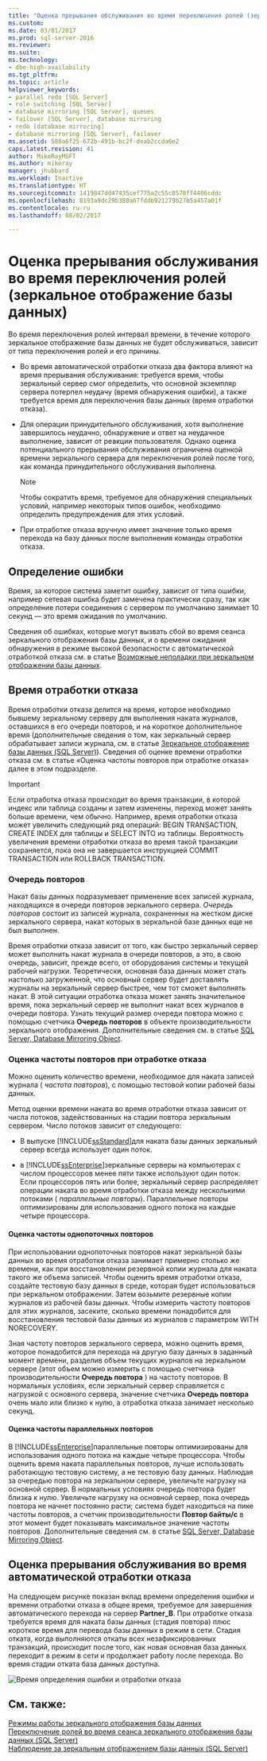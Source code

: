 ```yaml
---
title: "Оценка прерывания обслуживания во время переключения ролей (зеркальное отображение базы данных) | Документы Майкрософт"
ms.custom: 
ms.date: 03/01/2017
ms.prod: sql-server-2016
ms.reviewer: 
ms.suite: 
ms.technology:
- dbe-high-availability
ms.tgt_pltfrm: 
ms.topic: article
helpviewer_keywords:
- parallel redo [SQL Server]
- role switching [SQL Server]
- database mirroring [SQL Server], queues
- failover [SQL Server], database mirroring
- redo [database mirroring]
- database mirroring [SQL Server], failover
ms.assetid: 586a6f25-672b-491b-bc2f-deab2ccda6e2
caps.latest.revision: 41
author: MikeRayMSFT
ms.author: mikeray
manager: jhubbard
ms.workload: Inactive
ms.translationtype: HT
ms.sourcegitcommit: 1419847dd47435cef775a2c55c0578ff4406cddc
ms.openlocfilehash: 8193a9dc29b380a67fddb921279b27b5a457a01f
ms.contentlocale: ru-ru
ms.lasthandoff: 08/02/2017

---
```

# <a name="estimate-the-interruption-of-service-during-role-switching-database-mirroring"></a>Оценка прерывания обслуживания во время переключения ролей (зеркальное отображение базы данных)
  Во время переключения ролей интервал времени, в течение которого зеркальное отображение базы данных не будет обслуживаться, зависит от типа переключения ролей и его причины.  
  
-   Во время автоматической отработки отказа два фактора влияют на время прерывания обслуживания: требуется время, чтобы зеркальный сервер смог определить, что основной экземпляр сервера потерпел неудачу (время обнаружения ошибки), а также требуется время для переключения базы данных (время отработки отказа).  
  
-   Для операции принудительного обслуживания, хотя выполнение завершилось неудачно, обнаружение и ответ на неудачное выполнение, зависит от реакции пользователя. Однако оценка потенциального прерывания обслуживания ограничена оценкой времени зеркального сервера для переключения ролей после того, как команда принудительного обслуживания выполнена.  
  
    > [!NOTE]  
    >  Чтобы сократить время, требуемое для обнаружения специальных условий, например некоторых типов ошибок, необходимо определить предупреждения для этих условий.  
  
-   При отработке отказа вручную имеет значение только время перехода на базу данных после выполнения команды отработки отказа.  
  
## <a name="error-detection"></a>Определение ошибки  
 Время, за которое система заметит ошибку, зависит от типа ошибки, например сетевая ошибка будет замечена практически сразу, так как определение потери соединения с сервером по умолчанию занимает 10 секунд — это время ожидания по умолчанию.  
  
 Сведения об ошибках, которые могут вызвать сбой во время сеанса зеркального отображения базы данных, и о времени ожидания обнаружения в режиме высокой безопасности с автоматической отработкой отказа см. в статье [Возможные неполадки при зеркальном отображении базы данных](../../database-engine/database-mirroring/possible-failures-during-database-mirroring.md).  
  
## <a name="failover-time"></a>Время отработки отказа  
 Время отработки отказа делится на время, которое необходимо бывшему зеркальному серверу для выполнения наката журналов, оставшихся в его очереди повторов, и на короткое дополнительное время (дополнительные сведения о том, как зеркальный сервер обрабатывает записи журнала, см. в статье [Зеркальное отображение базы данных (SQL Server)](../../database-engine/database-mirroring/database-mirroring-sql-server.md)). Сведения об оценке времени отработки отказа см. в статье «Оценка частоты повторов при отработке отказа» далее в этом подразделе.  
  
> [!IMPORTANT]  
>  Если отработка отказа происходит во время транзакции, в которой индекс или таблица созданы и затем изменены, переход может занять больше времени, чем обычно.  Например, время отработки отказа может увеличить следующий ряд операций: BEGIN TRANSACTION, CREATE INDEX для таблицы и SELECT INTO из таблицы. Вероятность увеличения времени отработки отказа во время такой транзакции сохраняется, пока она не завершается инструкцией COMMIT TRANSACTION или ROLLBACK TRANSACTION.  
  
### <a name="the-redo-queue"></a>Очередь повторов  
 Накат базы данных подразумевает применение всех записей журнала, находящихся в очереди повторов зеркального сервера. *Очередь повторов* состоит из записей журнала, сохраненных на жестком диске зеркального сервера, накат которых в зеркальной базе данных еще не был выполнен.  
  
 Время отработки отказа зависит от того, как быстро зеркальный сервер может выполнить накат журнала в очереди повторов, а это, в свою очередь, зависит, прежде всего, от оборудования системы и текущей рабочей нагрузки. Теоретически, основная база данных может стать настолько загруженной, что основный сервер будет доставлять журналы на зеркальный сервер быстрее, чем тот сможет выполнять накат. В этой ситуации отработка отказа может занять значительное время, пока зеркальный сервер не выполнит накат всех журналов в очереди повтора. Узнать текущий размер очереди повтора можно с помощью счетчика **Очередь повторов** в объекте производительности зеркального отображения. Дополнительные сведения см. в статье [SQL Server, Database Mirroring Object](../../relational-databases/performance-monitor/sql-server-database-mirroring-object.md).  
  
### <a name="estimating-the-failover-redo-rate"></a>Оценка частоты повторов при отработке отказа  
 Можно оценить количество времени, необходимое для наката записей журнала ( *частота повторов*), с помощью тестовой копии рабочей базы данных.  
  
 Метод оценки времени наката во время отработки отказа зависит от числа потоков, задействованных на стадии повтора зеркальным сервером. Число потоков зависит от следующего:  
  
-   В выпуске [!INCLUDE[ssStandard](../../includes/ssstandard-md.md)]для наката базы данных зеркальный сервер всегда использует один поток.  
  
-   в [!INCLUDE[ssEnterprise](../../includes/ssenterprise-md.md)]зеркальные серверы на компьютерах с числом процессоров менее пяти также используют один поток. Если процессоров пять или более, зеркальный сервер распределяет операции наката во время отработки отказа между несколькими потоками ( *параллельные повторы*). Параллельные повторы оптимизированы для использования одного потока на каждые четыре процессора.  
  
#### <a name="estimating-the-single-threaded-redo-rate"></a>Оценка частоты однопоточных повторов  
 При использовании однопоточных повторов накат зеркальной базы данных во время отработки отказа занимает примерно столько же времени, как при восстановлении резервной копии журнала для наката такого же объема записей. Чтобы оценить время отработки отказа, создайте тестовую базу данных в среде, которая будет использоваться при зеркальном отображении. Затем возьмите резервные копии журналов из рабочей базы данных. Чтобы измерить частоту повторов для этих журналов, засеките, сколько времени понадобится для восстановления тестовой базы данных из журналов с параметром WITH NORECOVERY.  
  
 Зная частоту повторов зеркального сервера, можно оценить время, которое понадобится для перехода на другую базу данных в заданный момент времени, разделив объем текущих журналов на зеркальном сервере (этот объем можно измерить с помощью счетчика производительности **Очередь повтора** ) на частоту повторов. В нормальных условиях, если зеркальный сервер справляется с нагрузкой с основного сервера, значение счетчика **Очередь повтора** очень мало или близко к нулю, а отработка отказа занимает несколько секунд.  
  
#### <a name="estimating-the-parallel-redo-rate"></a>Оценка частоты параллельных повторов  
 В [!INCLUDE[ssEnterprise](../../includes/ssenterprise-md.md)]параллельные повторы оптимизированы для использования одного потока на каждые четыре процессора. Чтобы оценить время наката параллельных повторов, лучше использовать работающую тестовую систему, а не тестовую базу данных. Наблюдая за очередью повтора на зеркальном сервере, увеличьте нагрузку на основной сервер. В нормальных условиях очередь повтора будет близка к нулю. Увеличьте нагрузку на основной сервер, пока очередь повтора не начнет постоянно расти; система будет находиться на пике частоты повторов, а счетчик производительности **Повтор байты/с** в этот момент будет показывать максимальное значение частоты повторов. Дополнительные сведения см. в статье [SQL Server, Database Mirroring Object](../../relational-databases/performance-monitor/sql-server-database-mirroring-object.md).  
  
## <a name="estimating-interruption-of-service-during-automatic-failover"></a>Оценка прерывания обслуживания во время автоматической отработки отказа  
 На следующем рисунке показан вклад времени определения ошибки и времени отработки отказа в общее время, требуемое для завершения автоматического перехода на сервер **Partner_B**. При отработке отказа требуется время для наката базы данных (стадия повтора) плюс короткое время для перевода базы данных в режим в сети. Стадия отката, когда выполняются откаты всех незафиксированных транзакций, происходит после того, как новая основная база данных переходит в режим в сети и продолжает работу после перехода. Во время стадии отката база данных доступна.  
  
 ![Время определения ошибки и отработки отказа](../../database-engine/database-mirroring/media/dbm-failovauto-time.gif "Время определения ошибки и отработки отказа")  
  
## <a name="see-also"></a>См. также:  
 [Режимы работы зеркального отображения базы данных](../../database-engine/database-mirroring/database-mirroring-operating-modes.md)   
 [Переключение ролей во время сеанса зеркального отображения базы данных (SQL Server)](../../database-engine/database-mirroring/role-switching-during-a-database-mirroring-session-sql-server.md)   
 [Наблюдение за зеркальным отображением базы данных (SQL Server)](../../database-engine/database-mirroring/monitoring-database-mirroring-sql-server.md)  
  
  

